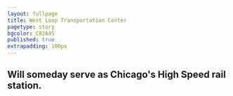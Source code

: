```yaml
---
layout: fullpage
title: West Loop Transportation Center
pagetype: story
bgcolor: C82A45
published: true
extrapadding: 100px
---
```


## Will someday serve as Chicago's High Speed rail station.